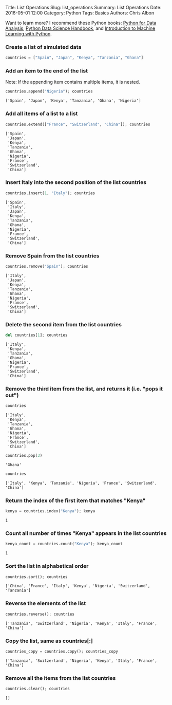 Title: List Operations
Slug: list_operations
Summary: List Operations
Date: 2016-05-01 12:00
Category: Python
Tags: Basics
Authors: Chris Albon

Want to learn more? I recommend these Python books: [Python for Data Analysis](http://amzn.to/2ljV9wY), [Python Data Science Handbook](http://amzn.to/2m0mgMB), and [Introduction to Machine Learning with Python](http://amzn.to/2mjYiwK).

### Create a list of simulated data


```python
countries = ["Spain", "Japan", "Kenya", "Tanzania", "Ghana"]
```

### Add an item to the end of the list

Note: If the appending item contains multiple items, it is nested.


```python
countries.append("Nigeria"); countries
```




    ['Spain', 'Japan', 'Kenya', 'Tanzania', 'Ghana', 'Nigeria']



### Add all items of a list to a list


```python
countries.extend(["France", "Switzerland", "China"]); countries
```




    ['Spain',
     'Japan',
     'Kenya',
     'Tanzania',
     'Ghana',
     'Nigeria',
     'France',
     'Switzerland',
     'China']



### Insert Italy into the second position of the list countries


```python
countries.insert(1, "Italy"); countries
```




    ['Spain',
     'Italy',
     'Japan',
     'Kenya',
     'Tanzania',
     'Ghana',
     'Nigeria',
     'France',
     'Switzerland',
     'China']



### Remove Spain from the list countries


```python
countries.remove("Spain"); countries
```




    ['Italy',
     'Japan',
     'Kenya',
     'Tanzania',
     'Ghana',
     'Nigeria',
     'France',
     'Switzerland',
     'China']



### Delete the second item from the list countries


```python
del countries[1]; countries
```




    ['Italy',
     'Kenya',
     'Tanzania',
     'Ghana',
     'Nigeria',
     'France',
     'Switzerland',
     'China']



### Remove the third item from the list, and returns it (i.e. "pops it out")


```python
countries
```




    ['Italy',
     'Kenya',
     'Tanzania',
     'Ghana',
     'Nigeria',
     'France',
     'Switzerland',
     'China']




```python
countries.pop(3)
```




    'Ghana'




```python
countries
```




    ['Italy', 'Kenya', 'Tanzania', 'Nigeria', 'France', 'Switzerland', 'China']



### Return the index of the first item that matches "Kenya"


```python
kenya = countries.index("Kenya"); kenya
```




    1



### Count all number of times "Kenya" appears in the list countries


```python
kenya_count = countries.count("Kenya"); kenya_count
```




    1



### Sort the list in alphabetical order


```python
countries.sort(); countries
```




    ['China', 'France', 'Italy', 'Kenya', 'Nigeria', 'Switzerland', 'Tanzania']



### Reverse the elements of the list


```python
countries.reverse(); countries
```




    ['Tanzania', 'Switzerland', 'Nigeria', 'Kenya', 'Italy', 'France', 'China']



### Copy the list, same as countries[:]


```python
countries_copy = countries.copy(); countries_copy
```




    ['Tanzania', 'Switzerland', 'Nigeria', 'Kenya', 'Italy', 'France', 'China']



### Remove all the items from the list countries


```python
countries.clear(); countries
```




    []
